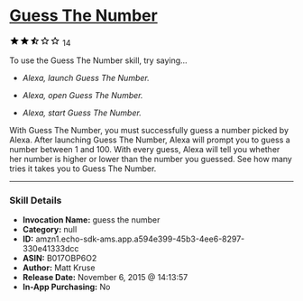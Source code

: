# [Guess The Number](http://alexa.amazon.com/#skills/amzn1.echo-sdk-ams.app.a594e399-45b3-4ee6-8297-330e41333dcc)
![2.6 stars](../../images/ic_star_black_18dp_1x.png)![2.6 stars](../../images/ic_star_black_18dp_1x.png)![2.6 stars](../../images/ic_star_half_black_18dp_1x.png)![2.6 stars](../../images/ic_star_border_black_18dp_1x.png)![2.6 stars](../../images/ic_star_border_black_18dp_1x.png) 14

To use the Guess The Number skill, try saying...

* *Alexa, launch Guess The Number.*

* *Alexa, open Guess The Number.*

* *Alexa, start Guess The Number.*

With Guess The Number, you must successfully guess a number picked by Alexa.  After launching Guess The Number, Alexa will prompt you to guess a number between 1 and 100.  With every guess, Alexa will tell you whether her number is higher or lower than the number you guessed.  See how many tries it takes you to Guess The Number.

***

### Skill Details

* **Invocation Name:** guess the number
* **Category:** null
* **ID:** amzn1.echo-sdk-ams.app.a594e399-45b3-4ee6-8297-330e41333dcc
* **ASIN:** B017OBP6O2
* **Author:** Matt Kruse
* **Release Date:** November 6, 2015 @ 14:13:57
* **In-App Purchasing:** No

